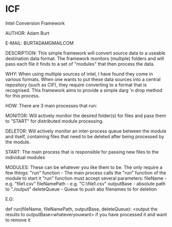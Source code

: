 # ICF
Intel Conversion Framework

AUTHOR: Adam Burt

E-MAIL: BURT<dot>ADAM<at>GMAIL<dot>COM

DESCRIPTION:
This simple framework will convert source data to a useable destination data format. The framework monitors (multiple)
folders and will pass each file it finds to a set of "modules" that then process the data.

WHY:
When using multiple sources of intel, I have found they come in various formats. When one wants to put these data
sources into a central repository (such as CIF), they require converting to a format that is recognised. This framework
aims to provide a simple darg 'n drop method for this process.

HOW:
There are 3 main processes that run:

MONITOR:
Will actively monitor the desired folder(s) for files and pass them to "START" for distributed module processing.

DELETOR:
Will actively monitor an inter-process queue between the module and itself, containing files that need to be deleted
after being processed by the module.

START:
The main process that is responsible for passing new files to the individual modules


MODULES:
These can be whatever you like them to be. The only require a few things:
              "run" function - The main process calls the "run" function of the module to start it
                  "run" function must accept several parameters:
                        fileName      - e.g. "file1.csv"
                        fileNamePath  - e.g. "C:\file1.csv"
                        outputBase    - absolute path to "./output"
                        deleteQueue   - Queue to push abs filenames to for deletion
                        
  E.G:
  
  def run(fileName, fileNamePath, outputBase, deleteQueue):
    <check that fileNamePath exists and is of a format that this module understands and will process>
    <process the fileNamePath in whatever way you need>
    <output the results to outputBase\<whateveryouwant>
    <push the fileNamePath to deleteQueue> if you have processed it and want to remove it
  
  
